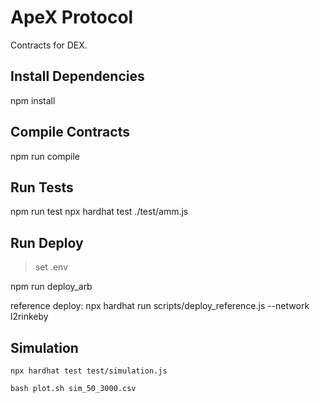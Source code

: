 # ApeX Protocol

Contracts for DEX.

## Install Dependencies
npm install

## Compile Contracts
npm run compile

## Run Tests
npm run test
npx hardhat test ./test/amm.js


## Run Deploy
> set .env

npm run deploy_arb


reference deploy: npx hardhat run scripts/deploy_reference.js --network l2rinkeby

## Simulation

`npx hardhat test test/simulation.js`

`bash plot.sh sim_50_3000.csv`
